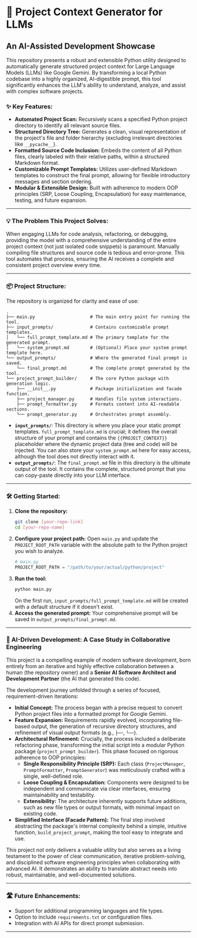 # 🚀 Project Context Generator for LLMs

## An AI-Assisted Development Showcase

This repository presents a robust and extensible Python utility designed to automatically generate structured project context for Large Language Models (LLMs) like Google Gemini. By transforming a local Python codebase into a highly organized, AI-digestible prompt, this tool significantly enhances the LLM's ability to understand, analyze, and assist with complex software projects.

### ✨ Key Features:

*   **Automated Project Scan:** Recursively scans a specified Python project directory to identify all relevant source files.
*   **Structured Directory Tree:** Generates a clean, visual representation of the project's file and folder hierarchy (excluding irrelevant directories like `__pycache__`).
*   **Formatted Source Code Inclusion:** Embeds the content of all Python files, clearly labeled with their relative paths, within a structured Markdown format.
*   **Customizable Prompt Templates:** Utilizes user-defined Markdown templates to construct the final prompt, allowing for flexible introductory messages and section ordering.
*   **Modular & Extensible Design:** Built with adherence to modern OOP principles (SRP, Loose Coupling, Encapsulation) for easy maintenance, testing, and future expansion.

---

### 💡 The Problem This Project Solves:

When engaging LLMs for code analysis, refactoring, or debugging, providing the model with a comprehensive understanding of the entire project context (not just isolated code snippets) is paramount. Manually compiling file structures and source code is tedious and error-prone. This tool automates that process, ensuring the AI receives a complete and consistent project overview every time.

---

### 📦 Project Structure:

The repository is organized for clarity and ease of use:

```
.
├── main.py                     # The main entry point for running the tool.
├── input_prompts/              # Contains customizable prompt templates.
│   └── full_prompt_template.md # The primary template for the generated prompt.
│   └── system_prompt.md        # (Optional) Place your system prompt template here.
└── output_prompts/             # Where the generated final prompt is saved.
    └── final_prompt.md         # The complete prompt generated by the tool.
└── project_prompt_builder/     # The core Python package with generation logic.
    ├── __init__.py             # Package initialization and facade function.
    ├── project_manager.py      # Handles file system interactions.
    ├── prompt_formatter.py     # Formats content into AI-readable sections.
    └── prompt_generator.py     # Orchestrates prompt assembly.
```

*   **`input_prompts/`**: This directory is where you place your static prompt templates. `full_prompt_template.md` is crucial; it defines the overall structure of your prompt and contains the `{{PROJECT_CONTEXT}}` placeholder where the dynamic project data (tree and code) will be injected. You can also store your `system_prompt.md` here for easy access, although the tool does not directly interact with it.
*   **`output_prompts/`**: The `final_prompt.md` file in this directory is the ultimate output of the tool. It contains the complete, structured prompt that you can copy-paste directly into your LLM interface.

---

### 🛠️ Getting Started:

1.  **Clone the repository:**
    ```bash
    git clone [your-repo-link]
    cd [your-repo-name]
    ```
2.  **Configure your project path:**
    Open `main.py` and update the `PROJECT_ROOT_PATH` variable with the absolute path to the Python project you wish to analyze.
    ```python
    # main.py
    PROJECT_ROOT_PATH = "/path/to/your/actual/python/project"
    ```
3.  **Run the tool:**
    ```bash
    python main.py
    ```
    On the first run, `input_prompts/full_prompt_template.md` will be created with a default structure if it doesn't exist.
4.  **Access the generated prompt:**
    Your comprehensive prompt will be saved in `output_prompts/final_prompt.md`.

---

### 🤝 AI-Driven Development: A Case Study in Collaborative Engineering

This project is a compelling example of modern software development, born entirely from an iterative and highly effective collaboration between a human (the repository owner) and a **Senior AI Software Architect and Development Partner** (the AI that generated this code).

The development journey unfolded through a series of focused, requirement-driven iterations:

*   **Initial Concept:** The process began with a precise request to convert Python project files into a formatted prompt for Google Gemini.
*   **Feature Expansion:** Requirements rapidly evolved, incorporating file-based output, the generation of recursive directory structures, and refinement of visual output formats (e.g., `├──`, `└──`).
*   **Architectural Refinement:** Crucially, the process included a deliberate refactoring phase, transforming the initial script into a modular Python package (`project_prompt_builder`). This phase focused on rigorous adherence to OOP principles:
    *   **Single Responsibility Principle (SRP):** Each class (`ProjectManager`, `PromptFormatter`, `PromptGenerator`) was meticulously crafted with a single, well-defined role.
    *   **Loose Coupling & Encapsulation:** Components were designed to be independent and communicate via clear interfaces, ensuring maintainability and testability.
    *   **Extensibility:** The architecture inherently supports future additions, such as new file types or output formats, with minimal impact on existing code.
*   **Simplified Interface (Facade Pattern):** The final step involved abstracting the package's internal complexity behind a simple, intuitive function, `build_project_prompt`, making the tool easy to integrate and use.

This project not only delivers a valuable utility but also serves as a living testament to the power of clear communication, iterative problem-solving, and disciplined software engineering principles when collaborating with advanced AI. It demonstrates an ability to translate abstract needs into robust, maintainable, and well-documented solutions.

---

### 🛣️ Future Enhancements:

*   Support for additional programming languages and file types.
*   Option to include `requirements.txt` or configuration files.
*   Integration with AI APIs for direct prompt submission.

---